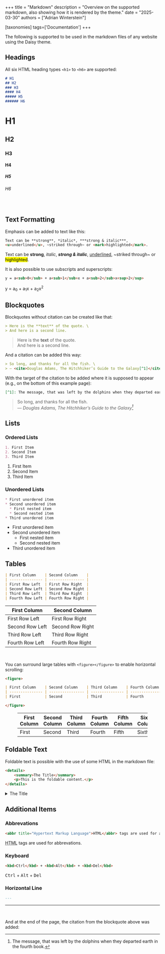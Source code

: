 +++
title = "Markdown"
description = "Overview on the supported markdown, also showing how it is rendered by the theme."
date = "2025-03-30"
authors = ["Adrian Winterstein"]

[taxonomies]
tags=['Documentation']
+++

The following is supported to be used in the markdown files of any website using the Daisy theme.

## Headings

All six HTML heading types `<h1>` to `<h6>` are supported:

```markdown
# H1
## H2
### H3
#### H4
##### H5
###### H6
```

# H1
## H2
### H3
#### H4
##### H5
###### H6

<br>

## Text Formatting

Emphasis can be added to text like this:

```markdown
Text can be **strong**, *italic*, ***strong & italic***,
<u>underlined</u>, ~striked through~ or <mark>highlighted</mark>.
```

Text can be **strong**, *italic*, ***strong & italic***,
<u>underlined</u>, ~striked through~ or <mark>highlighted</mark>.

It is also possible to use subscripts and superscripts:

```markdown
y = a<sub>0</sub> + a<sub>1</sub>x + a<sub>2</sub>x<sup>2</sup>
```

y = a<sub>0</sub> + a<sub>1</sub>x + a<sub>2</sub>x<sup>2</sup>

## Blockquotes

Blockquotes without citation can be created like that:

```markdown
> Here is the **text** of the quote. \
> And here is a second line.
```

> Here is the **text** of the quote. \
> And here is a second line.

And a citation can be added this way:

```markdown
> So long, and thanks for all the fish. \
> ― <cite>Douglas Adams, The Hitchhiker’s Guide to the Galaxy[^1]</cite>
```

With the target of the citation to be added where it is supposed to appear (e.g., on the bottom of this example page):

```markdown
[^1]: The message, that was left by the dolphins when they departed earth in the fourth book.
```

> So long, and thanks for all the fish. \
> ― <cite>Douglas Adams, The Hitchhiker’s Guide to the Galaxy[^1]</cite>

## Lists

### Ordered Lists

```markdown
1. First Item
2. Second Item
3. Third Item
```

1. First Item
2. Second Item
3. Third Item

### Unordered Lists

```markdown
* First unordered item
* Second unordered item
  * First nested item
  * Second nested item
* Third unordered item
```

* First unordered item
* Second unordered item
  * First nested item
  * Second nested item
* Third unordered item

## Tables

```markdown
| First Column    | Second Column    |
| --------------- | ---------------- |
| First Row Left  | First Row Right  |
| Second Row Left | Second Row Right |
| Third Row Left  | Third Row Right  |
| Fourth Row Left | Fourth Row Right |
```

| First Column    | Second Column    |
| --------------- | ---------------- |
| First Row Left  | First Row Right  |
| Second Row Left | Second Row Right |
| Third Row Left  | Third Row Right  |
| Fourth Row Left | Fourth Row Right |

<br>

You can surround large tables with `<figure></figure>` to enable horizontal scrolling:

```markdown
<figure>

| First Column    | Second Column    | Third Column    | Fourth Column    | Fifth Column    | Sixth Column     | Seventh Column   | Eighth Column    |
| --------------- | ---------------- | --------------- | ---------------- | --------------- | ---------------- | ---------------- | ---------------- |
| First           | Second           | Third           | Fourth           | Fifth           | Sixth            | Seventh          | Eighth           |

</figure>
```

<figure>

| First Column    | Second Column    | Third Column    | Fourth Column    | Fifth Column    | Sixth Column     | Seventh Column   | Eighth Column    |
| --------------- | ---------------- | --------------- | ---------------- | --------------- | ---------------- | ---------------- | ---------------- |
| First           | Second           | Third           | Fourth           | Fifth           | Sixth            | Seventh          | Eighth           |

</figure>


## Foldable Text

Foldable text is possible with the use of some HTML in the markdown file:

```html
<details>
    <summary>The Title</summary>
    <p>This is the foldable content.</p>
</details>
```

<details>
    <summary>The Title</summary>
    <p>This is the foldable content.</p>
</details>

## Additional Items

### Abbrevations

```html
<abbr title="Hypertext Markup Language">HTML</abbr> tags are used for abbrevations.
```

<abbr title="Hypertext Markup Language">HTML</abbr> tags are used for abbrevations.

### Keyboard

```html
<kbd>Ctrl</kbd> + <kbd>Alt</kbd> + <kbd>Del</kbd>
```

<kbd>Ctrl</kbd> + <kbd>Alt</kbd> + <kbd>Del</kbd>

### Horizontal Line

```markdown
---
```

---

<br>

And at the end of the page, the citation from the blockquote above was added:

[^1]: The message, that was left by the dolphins when they departed earth in the fourth book.
